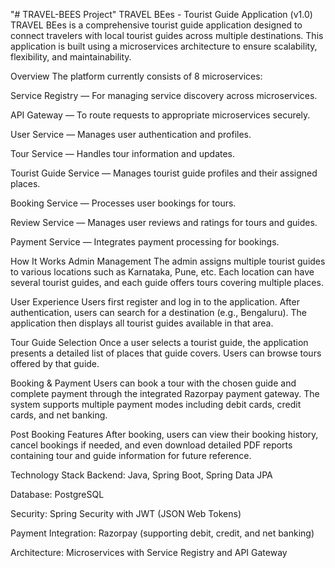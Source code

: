 "# TRAVEL-BEES Project" 
TRAVEL BEes - Tourist Guide Application (v1.0)
TRAVEL BEes is a comprehensive tourist guide application designed to connect travelers with local tourist guides across multiple destinations. This application is built using a microservices architecture to ensure scalability, flexibility, and maintainability.

Overview
The platform currently consists of 8 microservices:

Service Registry — For managing service discovery across microservices.

API Gateway — To route requests to appropriate microservices securely.

User Service — Manages user authentication and profiles.

Tour Service — Handles tour information and updates.

Tourist Guide Service — Manages tourist guide profiles and their assigned places.

Booking Service — Processes user bookings for tours.

Review Service — Manages user reviews and ratings for tours and guides.

Payment Service — Integrates payment processing for bookings.

How It Works
Admin Management
The admin assigns multiple tourist guides to various locations such as Karnataka, Pune, etc. Each location can have several tourist guides, and each guide offers tours covering multiple places.

User Experience
Users first register and log in to the application. After authentication, users can search for a destination (e.g., Bengaluru). The application then displays all tourist guides available in that area.

Tour Guide Selection
Once a user selects a tourist guide, the application presents a detailed list of places that guide covers. Users can browse tours offered by that guide.

Booking & Payment
Users can book a tour with the chosen guide and complete payment through the integrated Razorpay payment gateway. The system supports multiple payment modes including debit cards, credit cards, and net banking.

Post Booking Features
After booking, users can view their booking history, cancel bookings if needed, and even download detailed PDF reports containing tour and guide information for future reference.

Technology Stack
Backend: Java, Spring Boot, Spring Data JPA

Database: PostgreSQL

Security: Spring Security with JWT (JSON Web Tokens)

Payment Integration: Razorpay (supporting debit, credit, and net banking)

Architecture: Microservices with Service Registry and API Gateway
